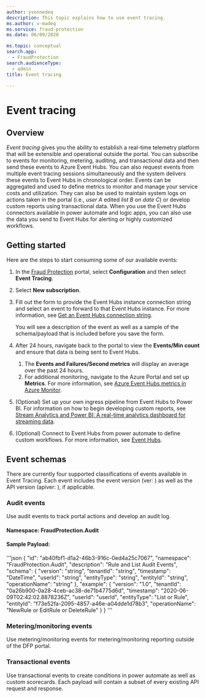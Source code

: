 ```yaml
---
author: yvonnedeq
description: This topic explains how to use event tracing.
ms.author: v-madeq
ms.service: fraud-protection
ms.date: 06/09/2020

ms.topic: conceptual
search.app: 
  - FraudProtection
search.audienceType:
  - admin
title: Event tracing 

---
```

# Event tracing

## Overview

*Event tracing* gives you the ability to establish a real-time telemetry platform that will be extensible and operational outside the portal. You can subscribe to events for monitoring, metering, auditing, and transactional data and then send these events to Azure Event Hubs. You can also request events from multiple event tracing sessions simultaneously and the system delivers these events to Event Hubs in chronological order.
Events can be aggregated and used to define metrics to monitor and manage your service costs and utilization. They can also be used to maintain system logs on actions taken in the portal (i.e., *user A* edited *list B* on *date C*) or develop custom reports using transactional data. When you use the Event Hubs connectors available in power automate and logic apps, you can also use the data you send to Event Hubs for alerting or highly customized workflows.

## Getting started
Here are the steps to start consuming some of our available events:

1.	In the [Fraud Protection](https://nam06.safelinks.protection.outlook.com/?url=https%3A%2F%2Fdfp.microsoft.com%2F&data=02%7C01%7Cv-madeq%40microsoft.com%7C86e8b55e29fd42e1c32508d806c77c4c%7C72f988bf86f141af91ab2d7cd011db47%7C1%7C0%7C637266801155879313&sdata=ildJrF5HjZLm3iUmRDEkA09BCEtiTvGDMhRJIglVFB8%3D&reserved=0) portal, select **Configuration** and then select **Event Tracing**.

1.	Select **New subscription**.

1.	Fill out the form to provide the Event Hubs instance connection string and select an event to forward to that Event Hubs instance. For more information, see [Get an Event Hubs connection string](https://docs.microsoft.com/azure/event-hubs/event-hubs-get-connection-string).  

    You will see a description of the event as well as a sample of the schema/payload that is included before you save the form. 

1. After 24 hours, navigate back to the portal to view the **Events/Min count** and ensure that data is being sent to Event Hubs. 

    1. The **Events and Failures/Second metrics** will display an average over the past 24 hours.
    1. For additional monitoring, navigate to the Azure Portal and set up **Metrics**. For more information, see [Azure Event Hubs metrics in Azure Monitor](https://docs.microsoft.com/azure/event-hubs/event-hubs-metrics-azure-monitor).
    
1.	(Optional) Set up your own ingress pipeline from Event Hubs to Power BI. For information on how to begin developing custom reports, see [Stream Analytics and Power BI: A real-time analytics dashboard for streaming data](https://docs.microsoft.com/azure/stream-analytics/stream-analytics-power-bi-dashboard).

1.	(Optional) Connect to Event Hubs from power automate to define custom workflows. For more information, see [Event Hubs](https://docs.microsoft.com/connectors/eventhubs/).

## Event schemas

There are currently four supported classifications of events available in Event Tracing. Each event includes the event version (ver: ) as well as the API version (apiver: ), if applicable.

### Audit events

Use audit events to track portal actions and develop an audit log.

#### Namespace: FraudProtection.Audit
#### Sample Payload:

'''json
{
"id": "ab40fbf1-d1a2-46b3-916c-0ed4a25c7067",
"namespace": "FraudProtection.Audit",
"description": "Rule and List Audit Events",
"schema": {
"version": "string",
"tenantId": "string",
"timestamp": "DateTime",
"userId": "string",
"entityType": "string",
"entityId": "string",
"operationName": "string"
},
"example": {
"version": "1.0",
"tenantId": "0a26b900-0a28-4ceb-ac38-de71b4775d6d",
"timestamp": "2020-06-09T02:42:02.8878236Z",
"userId": "userId",
"entityType": "List or Rule",
"entityId": "f73e52fa-2095-4857-a46e-a04dde1d78b3",
"operationName": "NewRule or EditRule or DeleteRule"
}
}
'''




### Metering/monitoring events

Use metering/monitoring events for metering/monitoring reporting outside of the DFP portal. 




### Transactional events

Use transactional events to create conditions in power automate as well as custom scorecards. Each payload will contain a subset of every existing API request and response.


